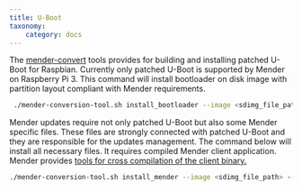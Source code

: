 ```yaml
---
title: U-Boot
taxonomy:
    category: docs
---
```


The [mender-convert](https://github.com/mendersoftware/mender-conversion-tools) tools provides for building and installing patched U-Boot for Raspbian. Currently only patched U-Boot is supported by Mender on Raspberry Pi 3. This command will install bootloader on disk image with partition layout compliant with Mender requirements.

```bash
 ./mender-conversion-tool.sh install_bootloader --image <sdimg_file_path> --device-type raspberrypi3 --toolchain <toolchain_name e.g. arm-linux-gnueabihf>
```

Mender updates require not only patched U-Boot but also some Mender specific files. These files are strongly connected with patched U-Boot and they are responsible for the updates management. The command below will install all necessary files. It requires compiled Mender client application. Mender provides [tools for cross compilation of the client binary.](https://github.com/mendersoftware/mender-crossbuild)

```bash
./mender-conversion-tool.sh install_mender --image <sdimg_file_path> --device-type raspberrypi3 --artifact <name_of_artifact> --server <server_address_ip> --mender <path_to_compiled_mender_client_binary>
```
